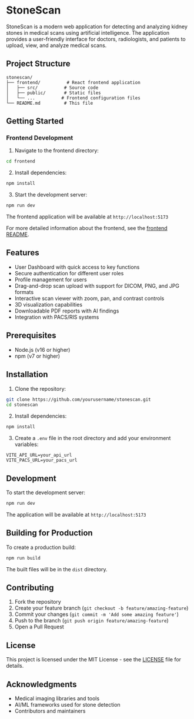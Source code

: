 # StoneScan

StoneScan is a modern web application for detecting and analyzing kidney stones in medical scans using artificial intelligence. The application provides a user-friendly interface for doctors, radiologists, and patients to upload, view, and analyze medical scans.

## Project Structure

```
stonescan/
├── frontend/          # React frontend application
│   ├── src/          # Source code
│   ├── public/       # Static files
│   └── ...          # Frontend configuration files
└── README.md         # This file
```

## Getting Started

### Frontend Development

1. Navigate to the frontend directory:
```bash
cd frontend
```

2. Install dependencies:
```bash
npm install
```

3. Start the development server:
```bash
npm run dev
```

The frontend application will be available at `http://localhost:5173`

For more detailed information about the frontend, see the [frontend README](frontend/README.md).

## Features

- User Dashboard with quick access to key functions
- Secure authentication for different user roles
- Profile management for users
- Drag-and-drop scan upload with support for DICOM, PNG, and JPG formats
- Interactive scan viewer with zoom, pan, and contrast controls
- 3D visualization capabilities
- Downloadable PDF reports with AI findings
- Integration with PACS/RIS systems

## Prerequisites

- Node.js (v16 or higher)
- npm (v7 or higher)

## Installation

1. Clone the repository:
```bash
git clone https://github.com/yourusername/stonescan.git
cd stonescan
```

2. Install dependencies:
```bash
npm install
```

3. Create a `.env` file in the root directory and add your environment variables:
```env
VITE_API_URL=your_api_url
VITE_PACS_URL=your_pacs_url
```

## Development

To start the development server:

```bash
npm run dev
```

The application will be available at `http://localhost:5173`

## Building for Production

To create a production build:

```bash
npm run build
```

The built files will be in the `dist` directory.

## Contributing

1. Fork the repository
2. Create your feature branch (`git checkout -b feature/amazing-feature`)
3. Commit your changes (`git commit -m 'Add some amazing feature'`)
4. Push to the branch (`git push origin feature/amazing-feature`)
5. Open a Pull Request

## License

This project is licensed under the MIT License - see the [LICENSE](LICENSE) file for details.

## Acknowledgments

- Medical imaging libraries and tools
- AI/ML frameworks used for stone detection
- Contributors and maintainers 